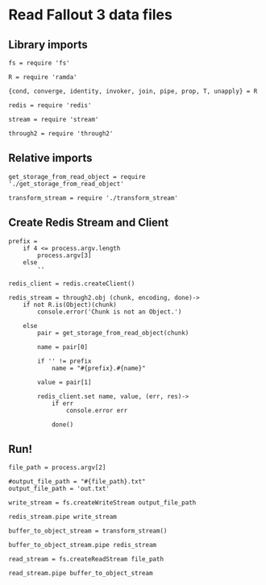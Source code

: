 # Read Fallout 3 data files

## Library imports

	fs = require 'fs'

	R = require 'ramda'

	{cond, converge, identity, invoker, join, pipe, prop, T, unapply} = R

	redis = require 'redis'

	stream = require 'stream'

	through2 = require 'through2'


## Relative imports

	get_storage_from_read_object = require './get_storage_from_read_object'

	transform_stream = require './transform_stream'


## Create Redis Stream and Client

	prefix =
		if 4 <= process.argv.length
			process.argv[3]
		else
			''

	redis_client = redis.createClient()

	redis_stream = through2.obj (chunk, encoding, done)->
		if not R.is(Object)(chunk)
			console.error('Chunk is not an Object.')

		else
			pair = get_storage_from_read_object(chunk)

			name = pair[0]

			if '' != prefix
				name = "#{prefix}.#{name}"

			value = pair[1]

			redis_client.set name, value, (err, res)->
				if err
					console.error err

				done()


## Run!

	file_path = process.argv[2]

	#output_file_path = "#{file_path}.txt"
	output_file_path = 'out.txt'

	write_stream = fs.createWriteStream output_file_path

	redis_stream.pipe write_stream

	buffer_to_object_stream = transform_stream()

	buffer_to_object_stream.pipe redis_stream

	read_stream = fs.createReadStream file_path

	read_stream.pipe buffer_to_object_stream

